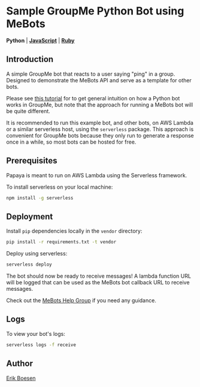 # Sample GroupMe Python Bot using MeBots
**Python** | [**JavaScript**](https://github.com/ErikBoesen/mebots-example-javascript) | [**Ruby**](https://github.com/ErikBoesen/mebots-example-ruby)

## Introduction

A simple GroupMe bot that reacts to a user saying "ping" in a group. Designed to demonstrate the MeBots API and serve as a template for other bots.

Please see [this tutorial](https://github.com/ErikBoesen/bot-tutorial-python) for to get general intuition on how a Python bot works in GroupMe, but note that the approach for running a MeBots bot will be quite different.

It is recommended to run this example bot, and other bots, on AWS Lambda or a similar serverless host, using the `serverless` package. This approach is convenient for GroupMe bots because they only run to generate a response once in a while, so most bots can be hosted for free.


## Prerequisites
Papaya is meant to run on AWS Lambda using the Serverless framework.

To install serverless on your local machine:
```sh
npm install -g serverless
```

## Deployment
Install `pip` dependencies locally in the `vendor` directory:
```sh
pip install -r requirements.txt -t vendor
```

Deploy using serverless:
```sh
serverless deploy
```

The bot should now be ready to receive messages! A lambda function URL will be logged that can be used as the MeBots bot callback URL to receive messages.

Check out the [MeBots Help Group](https://mebots.io/help) if you need any guidance.

## Logs
To view your bot's logs:
```sh
serverless logs -f receive
```

## Author
[Erik Boesen](https://github.com/ErikBoesen)
